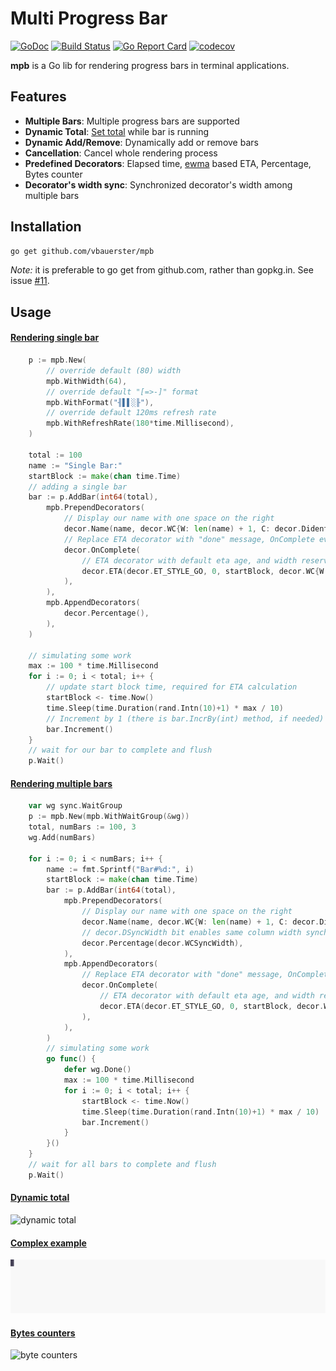 # Multi Progress Bar

[![GoDoc](https://godoc.org/github.com/vbauerster/mpb?status.svg)](https://godoc.org/github.com/vbauerster/mpb)
[![Build Status](https://travis-ci.org/vbauerster/mpb.svg?branch=master)](https://travis-ci.org/vbauerster/mpb)
[![Go Report Card](https://goreportcard.com/badge/github.com/vbauerster/mpb)](https://goreportcard.com/report/github.com/vbauerster/mpb)
[![codecov](https://codecov.io/gh/vbauerster/mpb/branch/master/graph/badge.svg)](https://codecov.io/gh/vbauerster/mpb)

**mpb** is a Go lib for rendering progress bars in terminal applications.

## Features

* __Multiple Bars__: Multiple progress bars are supported
* __Dynamic Total__: [Set total](https://github.com/vbauerster/mpb/issues/9#issuecomment-344448984) while bar is running
* __Dynamic Add/Remove__: Dynamically add or remove bars
* __Cancellation__: Cancel whole rendering process
* __Predefined Decorators__: Elapsed time, [ewma](https://github.com/VividCortex/ewma) based ETA, Percentage, Bytes counter
* __Decorator's width sync__:  Synchronized decorator's width among multiple bars

## Installation

```sh
go get github.com/vbauerster/mpb
```

_Note:_ it is preferable to go get from github.com, rather than gopkg.in. See issue [#11](https://github.com/vbauerster/mpb/issues/11).

## Usage

#### [Rendering single bar](examples/singleBar/main.go)
```go
    p := mpb.New(
        // override default (80) width
        mpb.WithWidth(64),
        // override default "[=>-]" format
        mpb.WithFormat("╢▌▌░╟"),
        // override default 120ms refresh rate
        mpb.WithRefreshRate(180*time.Millisecond),
    )

    total := 100
    name := "Single Bar:"
    startBlock := make(chan time.Time)
    // adding a single bar
    bar := p.AddBar(int64(total),
        mpb.PrependDecorators(
            // Display our name with one space on the right
            decor.Name(name, decor.WC{W: len(name) + 1, C: decor.DidentRight}),
            // Replace ETA decorator with "done" message, OnComplete event
            decor.OnComplete(
                // ETA decorator with default eta age, and width reservation of 4
                decor.ETA(decor.ET_STYLE_GO, 0, startBlock, decor.WC{W: 4}), "done",
            ),
        ),
        mpb.AppendDecorators(
            decor.Percentage(),
        ),
    )

    // simulating some work
    max := 100 * time.Millisecond
    for i := 0; i < total; i++ {
        // update start block time, required for ETA calculation
        startBlock <- time.Now()
        time.Sleep(time.Duration(rand.Intn(10)+1) * max / 10)
        // Increment by 1 (there is bar.IncrBy(int) method, if needed)
        bar.Increment()
    }
    // wait for our bar to complete and flush
    p.Wait()
```

#### [Rendering multiple bars](examples/simple/main.go)
```go
    var wg sync.WaitGroup
    p := mpb.New(mpb.WithWaitGroup(&wg))
    total, numBars := 100, 3
    wg.Add(numBars)

    for i := 0; i < numBars; i++ {
        name := fmt.Sprintf("Bar#%d:", i)
        startBlock := make(chan time.Time)
        bar := p.AddBar(int64(total),
            mpb.PrependDecorators(
                // Display our name with one space on the right
                decor.Name(name, decor.WC{W: len(name) + 1, C: decor.DidentRight}),
                // decor.DSyncWidth bit enables same column width synchronization
                decor.Percentage(decor.WCSyncWidth),
            ),
            mpb.AppendDecorators(
                // Replace ETA decorator with "done" message, OnComplete event
                decor.OnComplete(
                    // ETA decorator with default eta age, and width reservation of 3
                    decor.ETA(decor.ET_STYLE_GO, 0, startBlock, decor.WC{W: 3}), "done",
                ),
            ),
        )
        // simulating some work
        go func() {
            defer wg.Done()
            max := 100 * time.Millisecond
            for i := 0; i < total; i++ {
                startBlock <- time.Now()
                time.Sleep(time.Duration(rand.Intn(10)+1) * max / 10)
                bar.Increment()
            }
        }()
    }
    // wait for all bars to complete and flush
    p.Wait()
```

#### [Dynamic total](examples/dynTotal/main.go)

![dynamic total](examples/gifs/1LuTsBJUAm4yV6PpT5OJSmJYw.svg)

#### [Complex example](examples/complex/main.go)

![complex](examples/gifs/fln0CKeXIUGcvOQBA3vC6U4Pu.svg)

#### [Bytes counters](examples/io/multiple/main.go)

![byte counters](examples/gifs/ZsrT3r0ecrFwoarnplQz4UeL4.svg)
